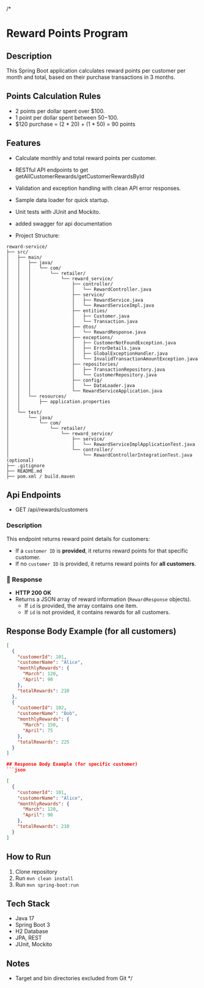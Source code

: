 
/*
# Reward Points Program

## Description
This Spring Boot application calculates reward points per customer per month and total,
based on their purchase transactions in 3 months.

## Points Calculation Rules
- 2 points per dollar spent over $100.
- 1 point per dollar spent between $50-$100.
- $120 purchase = (2 * 20) + (1 * 50) = 90 points

## Features
- Calculate monthly and total reward points per customer.
- RESTful API endpoints to get getAllCustomerRewards/getCustomerRewardsById
- Validation and exception handling with clean API error responses.
- Sample data loader for quick startup.
- Unit tests with JUnit and Mockito. 
- added swagger for api documentation

- Project Structure:

```
reward-service/
├── src/
│   ├── main/
│   │   ├── java/
│   │   │   └── com/
│   │   │       └── retailer/
│   │   │           └── reward_service/
│   │   │               ├── controller/
│   │   │               │   └── RewardController.java
│   │   │               ├── service/
│   │   │               │   ├── RewardService.java
│   │   │               │   └── RewardServiceImpl.java
│   │   │               ├── entities/
│   │   │               │   ├── Customer.java
│   │   │               │   └── Transaction.java
│   │   │               ├── dtos/
│   │   │               │   └── RewardResponse.java
│   │   │               ├── exceptions/
│   │   │               │   ├── CustomerNotFoundException.java
│   │   │               │   ├── ErrorDetails.java
│   │   │               │   ├── GlobalExceptionHandler.java
│   │   │               │   └── InvalidTransactionAmountException.java
│   │   │               ├── repositories/
│   │   │               │   ├── TransactionRepository.java
│   │   │               │   └── CustomerRepository.java
│   │   │               ├── config/
│   │   │               │   └── DataLoader.java
│   │   │               └── RewardServiceApplication.java
│   │   └── resources/
│   │       ├── application.properties
│   │      
│   └── test/
│       └── java/
│           └── com/
│               └── retailer/
│                   └── reward_service/
│                       ├── service/
│                       │   └── RewardServiceImplApplicationTest.java
│                       └── controller/
│                           └── RewardControllerIntegrationTest.java (optional)
├── .gitignore
├── README.md
├── pom.xml / build.maven

```


## Api Endpoints
- GET /api/rewards/customers

### Description
This endpoint returns reward point details for customers:

- If a `customer ID` is **provided**, it returns reward points for that specific customer.
- If no `customer ID` is provided, it returns reward points for **all customers**.

### 🔄 Response

- **HTTP 200 OK**
- Returns a JSON array of reward information (`RewardResponse` objects).
    - If `id` is provided, the array contains one item.
    - If `id` is not provided, it contains rewards for all customers.

## Response Body Example (for all customers)
```json
[
  {
    "customerId": 101,
    "customerName": "Alice",
    "monthlyRewards": {
      "March": 120,
      "April": 90
    },
    "totalRewards": 210
  },
  {
    "customerId": 102,
    "customerName": "Bob",
    "monthlyRewards": {
      "March": 150,
      "April": 75
    },
    "totalRewards": 225
  }
]

## Response Body Example (for specific customer)
```json

[
  {
    "customerId": 101,
    "customerName": "Alice",
    "monthlyRewards": {
      "March": 120,
      "April": 90
    },
    "totalRewards": 210
  }
]
```


## How to Run
1. Clone repository
2. Run `mvn clean install`
3. Run `mvn spring-boot:run`

## Tech Stack
- Java 17
- Spring Boot 3
- H2 Database
- JPA, REST
- JUnit, Mockito

## Notes
- Target and bin directories excluded from Git
*/